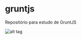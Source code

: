 # gruntjs
Repositório para estudo de GruntJS

![alt tag](http://3.bp.blogspot.com/-CXGuzyWVyk8/UWELb7hUEQI/AAAAAAAAZ3g/joO4tCJ_eyc/s1600/toolset+(2).png)